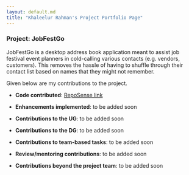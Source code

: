 ```yaml
---
layout: default.md
title: "Khaleelur Rahman's Project Portfolio Page"
---
```


### Project: JobFestGo

JobFestGo is a desktop address book application meant to assist job festival event planners in cold-calling various contacts (e.g. vendors, customers). This removes the hassle of having to shuffle through their contact list based on names that they might not remember.

Given below are my contributions to the project.

* **Code contributed**: [RepoSense link](https://nus-cs2103-ay2324s1.github.io/tp-dashboard/?search=khaleelur-rahman&breakdown=true)

* **Enhancements implemented**: to be added soon

* **Contributions to the UG**: to be added soon

* **Contributions to the DG**: to be added soon

* **Contributions to team-based tasks**: to be added soon

* **Review/mentoring contributions**: to be added soon

* **Contributions beyond the project team**: to be added soon
